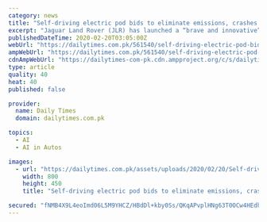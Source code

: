 ```yaml
---
category: news
title: "Self-driving electric pod bids to eliminate emissions, crashes and traffic jams"
excerpt: "Jaguar Land Rover (JLR) has launched a “brave and innovative” self-driving electric vehicle. The manufacturer described its Project Vector concept as “an advanced, flexible, multi-use electric vehicle that is autonomy-ready”. The pod was unveiled at the National Automotive Innovation Centre in Coventry, which was opened by the Prince of ..."
publishedDateTime: 2020-02-20T03:05:00Z
webUrl: "https://dailytimes.com.pk/561540/self-driving-electric-pod-bids-to-eliminate-emissions-crashes-and-traffic-jams/"
ampWebUrl: "https://dailytimes.com.pk/561540/self-driving-electric-pod-bids-to-eliminate-emissions-crashes-and-traffic-jams/amp/?utm_source=rss&utm_medium=rss&utm_campaign=self-driving-electric-pod-bids-to-eliminate-emissions-crashes-and-traffic-jams"
cdnAmpWebUrl: "https://dailytimes-com-pk.cdn.ampproject.org/c/s/dailytimes.com.pk/561540/self-driving-electric-pod-bids-to-eliminate-emissions-crashes-and-traffic-jams/amp/?utm_source=rss&utm_medium=rss&utm_campaign=self-driving-electric-pod-bids-to-eliminate-emissions-crashes-and-traffic-jams"
type: article
quality: 40
heat: 40
published: false

provider:
  name: Daily Times
  domain: dailytimes.com.pk

topics:
  - AI
  - AI in Autos

images:
  - url: "https://dailytimes.com.pk/assets/uploads/2020/02/20/Self-driving-electric-pod-bids-to-eliminate-emissions-crashes-and-traffic-jams.jpg"
    width: 800
    height: 450
    title: "Self-driving electric pod bids to eliminate emissions, crashes and traffic jams"

secured: "fNMB4X9L4eoImd06L5M9YHCZ/HBdDl+kby0Ss/QKqAPvplHNg63T0OCw4HEdhYJaSgfqQgclpn71E13UC1H6CoZqFY0a7zBMC8nDO2itvwYPjgwXFxDlfR82Z/AVX+8K3HS6EH3L+UtCzhJemMi0JhC2QAPHG5S9UI6fozcPKKLDVjnZNldBPYB8F0zoI5sONQKofeK4moIM0Zjutz1ui73pGavE9KIMa31Z5wPAeHKoCWsdtOE+D8Ye5eqj4W2bsuajMC4w8L5oHN1kpL69pU7mxNo9SlfTsPJqGMDmNVeE2PeHAqlY0kxgDmpCrNxWqusawPQVTlfKnG9HC5tJEMkyFx1B5zYzSprSde9OvxzCE4OfUee7oevgMXXkIDZKSgkYE39NINmydaPyAjmoyF8Ryr27V/6Ug1FSASQ4BKU80ke02SQVhehJzcaJCjhdjRznAD90DZPGfc0B91iEO8VOvznGXeZ4oXBWG/inAx4=;dBu5Ge7hCVp6jHqhsXGSog=="
---
```


